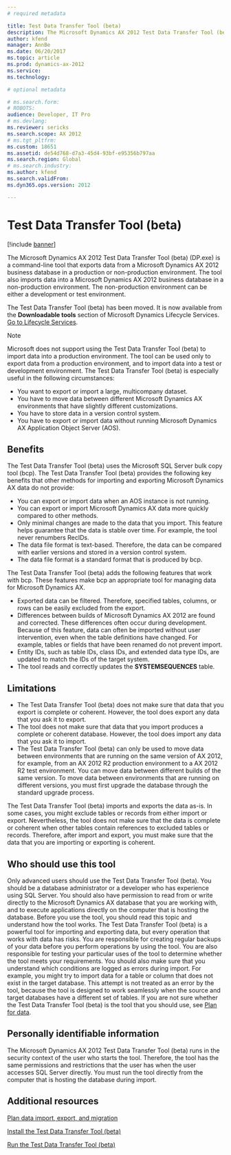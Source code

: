 ```yaml
---
# required metadata

title: Test Data Transfer Tool (beta) 
description: The Microsoft Dynamics AX 2012 Test Data Transfer Tool (beta) (DP.exe) is a command-line tool that exports data from a Microsoft Dynamics AX 2012 business database in a production or non-production environment. The tool also imports data into a Microsoft Dynamics AX 2012 business database in a non-production environment. The non-production environment can be either a development or test environment.
author: kfend
manager: AnnBe
ms.date: 06/20/2017
ms.topic: article
ms.prod: dynamics-ax-2012 
ms.service:
ms.technology:

# optional metadata

# ms.search.form: 
# ROBOTS: 
audience: Developer, IT Pro
# ms.devlang: 
ms.reviewer: sericks
ms.search.scope: AX 2012
# ms.tgt_pltfrm: 
ms.custom: 18651
ms.assetid: de54d768-d7a3-45d4-93bf-e95356b797aa
ms.search.region: Global
# ms.search.industry: 
ms.author: kfend
ms.search.validFrom: 
ms.dyn365.ops.version: 2012

---
```


# Test Data Transfer Tool (beta)

[!include [banner](../../includes/banner.md)]

The Microsoft Dynamics AX 2012 Test Data Transfer Tool (beta) (DP.exe) is a command-line tool that exports data from a Microsoft Dynamics AX 2012 business database in a production or non-production environment. The tool also imports data into a Microsoft Dynamics AX 2012 business database in a non-production environment. The non-production environment can be either a development or test environment.

The Test Data Transfer Tool (beta) has been moved. It is now available from the **Downloadable tools** section of Microsoft Dynamics Lifecycle Services. [Go to Lifecycle Services](https://lcs.dynamics.com). 

> [!NOTE]
> Microsoft does not support using the Test Data Transfer Tool (beta) to import data into a production environment. The tool can be used only to export data from a production environment, and to import data into a test or development environment. The Test Data Transfer Tool (beta) is especially useful in the following circumstances:

-   You want to export or import a large, multicompany dataset.
-   You have to move data between different Microsoft Dynamics AX environments that have slightly different customizations.
-   You have to store data in a version control system.
-   You have to export or import data without running Microsoft Dynamics AX Application Object Server (AOS).

## Benefits
The Test Data Transfer Tool (beta) uses the Microsoft SQL Server bulk copy tool (bcp). The Test Data Transfer Tool (beta) provides the following key benefits that other methods for importing and exporting Microsoft Dynamics AX data do not provide:

-   You can export or import data when an AOS instance is not running.
-   You can export or import Microsoft Dynamics AX data more quickly compared to other methods.
-   Only minimal changes are made to the data that you import. This feature helps guarantee that the data is stable over time. For example, the tool never renumbers RecIDs.
-   The data file format is text-based. Therefore, the data can be compared with earlier versions and stored in a version control system.
-   The data file format is a standard format that is produced by bcp.

The Test Data Transfer Tool (beta) adds the following features that work with bcp. These features make bcp an appropriate tool for managing data for Microsoft Dynamics AX.

-   Exported data can be filtered. Therefore, specified tables, columns, or rows can be easily excluded from the export.
-   Differences between builds of Microsoft Dynamics AX 2012 are found and corrected. These differences often occur during development. Because of this feature, data can often be imported without user intervention, even when the table definitions have changed. For example, tables or fields that have been renamed do not prevent import.
-   Entity IDs, such as table IDs, class IDs, and extended data type IDs, are updated to match the IDs of the target system.
-   The tool reads and correctly updates the **SYSTEMSEQUENCES** table.

## Limitations
-   The Test Data Transfer Tool (beta) does not make sure that data that you export is complete or coherent. However, the tool does export any data that you ask it to export.
-   The tool does not make sure that data that you import produces a complete or coherent database. However, the tool does import any data that you ask it to import.
-   The Test Data Transfer Tool (beta) can only be used to move data between environments that are running on the same version of AX 2012, for example, from an AX 2012 R2 production environment to a AX 2012 R2 test environment. You can move data between different builds of the same version. To move data between environments that are running on different versions, you must first upgrade the database through the standard upgrade process.

The Test Data Transfer Tool (beta) imports and exports the data as-is. In some cases, you might exclude tables or records from either import or export. Nevertheless, the tool does not make sure that the data is complete or coherent when other tables contain references to excluded tables or records. Therefore, after import and export, you must make sure that the data that you are importing or exporting is coherent.

## Who should use this tool
Only advanced users should use the Test Data Transfer Tool (beta). You should be a database administrator or a developer who has experience using SQL Server. You should also have permission to read from or write directly to the Microsoft Dynamics AX database that you are working with, and to execute applications directly on the computer that is hosting the database. Before you use the tool, you should read this topic and understand how the tool works. The Test Data Transfer Tool (beta) is a powerful tool for importing and exporting data, but every operation that works with data has risks. You are responsible for creating regular backups of your data before you perform operations by using the tool. You are also responsible for testing your particular uses of the tool to determine whether the tool meets your requirements. You should also make sure that you understand which conditions are logged as errors during import. For example, you might try to import data for a table or column that does not exist in the target database. This attempt is not treated as an error by the tool, because the tool is designed to work seamlessly when the source and target databases have a different set of tables. If you are not sure whether the Test Data Transfer Tool (beta) is the tool that you should use, see [Plan for data](https://technet.microsoft.com/library/8b061683-1c1c-40a0-af49-c2cda7c86f9c(AX.60).aspx).

## Personally identifiable information
The Microsoft Dynamics AX 2012 Test Data Transfer Tool (beta) runs in the security context of the user who starts the tool. Therefore, the tool has the same permissions and restrictions that the user has when the user accesses SQL Server directly. You must run the tool directly from the computer that is hosting the database during import.

Additional resources
--------

[Plan data import, export, and migration](https://technet.microsoft.com/library/a05289fb-0f8f-4563-be3c-7c840bfea7e1(AX.60).aspx)

[Install the Test Data Transfer Tool (beta)](install-test-data-transfer-tool-beta.md)

[Run the Test Data Transfer Tool (beta)](run-test-data-transfer-tool-beta.md)



